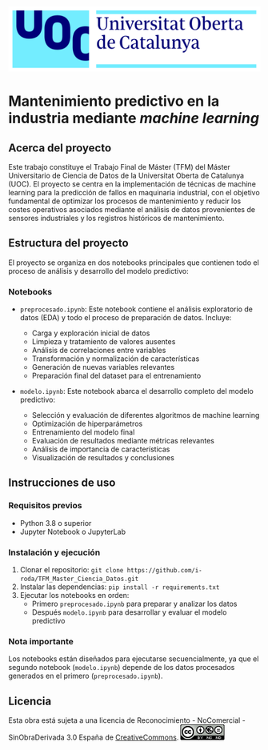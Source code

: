 <img src="img/UOC-logo.png" alt="Logo de la UOC" width="1000"/>

# Mantenimiento predictivo en la industria mediante *machine learning*

## Acerca del proyecto
Este trabajo constituye el Trabajo Final de Máster (TFM) del Máster Universitario de Ciencia de Datos de la Universitat Oberta de Catalunya (UOC). El proyecto se centra en la implementación de técnicas de machine learning para la predicción de fallos en maquinaria industrial, con el objetivo fundamental de optimizar los procesos de mantenimiento y reducir los costes operativos asociados mediante el análisis de datos provenientes de sensores industriales y los registros históricos de mantenimiento.

## Estructura del proyecto
El proyecto se organiza en dos notebooks principales que contienen todo el proceso de análisis y desarrollo del modelo predictivo:

### Notebooks
- `preprocesado.ipynb`: Este notebook contiene el análisis exploratorio de datos (EDA) y todo el proceso de preparación de datos. Incluye:
  - Carga y exploración inicial de datos
  - Limpieza y tratamiento de valores ausentes
  - Análisis de correlaciones entre variables
  - Transformación y normalización de características
  - Generación de nuevas variables relevantes
  - Preparación final del dataset para el entrenamiento

- `modelo.ipynb`: Este notebook abarca el desarrollo completo del modelo predictivo:
  - Selección y evaluación de diferentes algoritmos de machine learning
  - Optimización de hiperparámetros
  - Entrenamiento del modelo final
  - Evaluación de resultados mediante métricas relevantes
  - Análisis de importancia de características
  - Visualización de resultados y conclusiones

## Instrucciones de uso

### Requisitos previos
- Python 3.8 o superior
- Jupyter Notebook o JupyterLab

### Instalación y ejecución
1. Clonar el repositorio: `git clone https://github.com/i-roda/TFM_Master_Ciencia_Datos.git`
2. Instalar las dependencias: `pip install -r requirements.txt`
3. Ejecutar los notebooks en orden:
   - Primero `preprocesado.ipynb` para preparar y analizar los datos
   - Después `modelo.ipynb` para desarrollar y evaluar el modelo predictivo

### Nota importante
Los notebooks están diseñados para ejecutarse secuencialmente, ya que el segundo notebook (`modelo.ipynb`) depende de los datos procesados generados en el primero (`preprocesado.ipynb`).

## Licencia
Esta obra está sujeta a una licencia de Reconocimiento - NoComercial - SinObraDerivada 3.0 España de [CreativeCommons](https://creativecommons.org/licenses/by-nc-nd/3.0/es/).
![Licencia Creative Commons](img/license.png)
